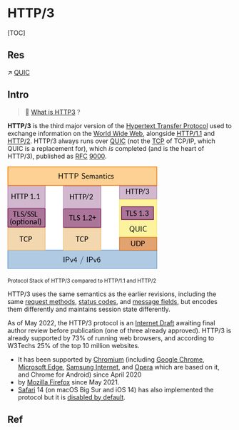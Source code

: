 # HTTP/3

[TOC]



## Res
↗ [QUIC](../../../0x04%20Transport%20Layer/QUIC/QUIC.md)



## Intro

> 🙈 [What is HTTP3](https://en.wikipedia.org/wiki/HTTP/3) ?

**HTTP/3** is the third major version of the [Hypertext Transfer Protocol](https://en.wikipedia.org/wiki/Hypertext_Transfer_Protocol) used to exchange information on the [World Wide Web](https://en.wikipedia.org/wiki/World_Wide_Web), alongside [HTTP/1.1](https://en.wikipedia.org/wiki/HTTP/1.1) and [HTTP/2](https://en.wikipedia.org/wiki/HTTP/2). HTTP/3 always runs over [QUIC](https://en.wikipedia.org/wiki/QUIC) (not the [TCP](https://en.wikipedia.org/wiki/Transmission_Control_Protocol) of TCP/IP, which QUIC is a replacement for), which *is* completed (and is the heart of HTTP/3), published as [RFC](https://en.wikipedia.org/wiki/RFC_(identifier)) [9000](https://datatracker.ietf.org/doc/html/rfc9000).

[![img](../../../../../../../Assets/Pics/336px-HTTP-1.1_vs._HTTP-2_vs._HTTP-3_Protocol_Stack.svg.png)](https://en.wikipedia.org/wiki/File:HTTP-1.1_vs._HTTP-2_vs._HTTP-3_Protocol_Stack.svg)

<small>Protocol Stack of HTTP/3 compared to HTTP/1.1 and HTTP/2</small>


HTTP/3 uses the same semantics as the earlier revisions, including the same [request methods](https://en.wikipedia.org/wiki/Hypertext_Transfer_Protocol#Request_methods), [status codes](https://en.wikipedia.org/wiki/Hypertext_Transfer_Protocol#Response_status_codes), and [message fields](https://en.wikipedia.org/wiki/List_of_HTTP_header_fields), but encodes them differently and maintains session state differently.

As of May 2022, the HTTP/3 protocol is an [Internet Draft](https://en.wikipedia.org/wiki/Internet_Draft) awaiting final author review before publication (one of three already approved). HTTP/3 is already supported by 73% of running web browsers, and according to W3Techs 25% of the top 10 million websites. 
- It has been supported by [Chromium](https://en.wikipedia.org/wiki/Chromium_(web_browser)) (including [Google Chrome](https://en.wikipedia.org/wiki/Google_Chrome), [Microsoft Edge](https://en.wikipedia.org/wiki/Microsoft_Edge), [Samsung Internet](https://en.wikipedia.org/wiki/Samsung_Internet), and [Opera](https://en.wikipedia.org/wiki/Opera_(web_browser)) which are based on it, and Chrome for Android) since April 2020
- by [Mozilla Firefox](https://en.wikipedia.org/wiki/Mozilla_Firefox) since May 2021.
- [Safari](https://en.wikipedia.org/wiki/Safari_(web_browser)) 14 (on macOS Big Sur and iOS 14) has also implemented the protocol but it is [disabled by default](https://en.wikipedia.org/wiki/Feature_toggle).



## Ref



